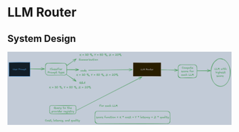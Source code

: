 # LLM Router 

## System Design
<img src="https://github.com/noor188/LLM-Router/blob/main/img/System_Design.png">
